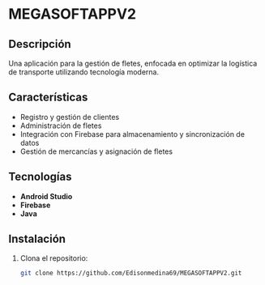 
# MEGASOFTAPPV2

## Descripción
Una aplicación para la gestión de fletes, enfocada en optimizar la logística de transporte utilizando tecnología moderna.

## Características
- Registro y gestión de clientes
- Administración de fletes
- Integración con Firebase para almacenamiento y sincronización de datos
- Gestión de mercancías y asignación de fletes

## Tecnologías
- **Android Studio**
- **Firebase**
- **Java**

## Instalación
1. Clona el repositorio:
   ```bash
   git clone https://github.com/Edisonmedina69/MEGASOFTAPPV2.git
